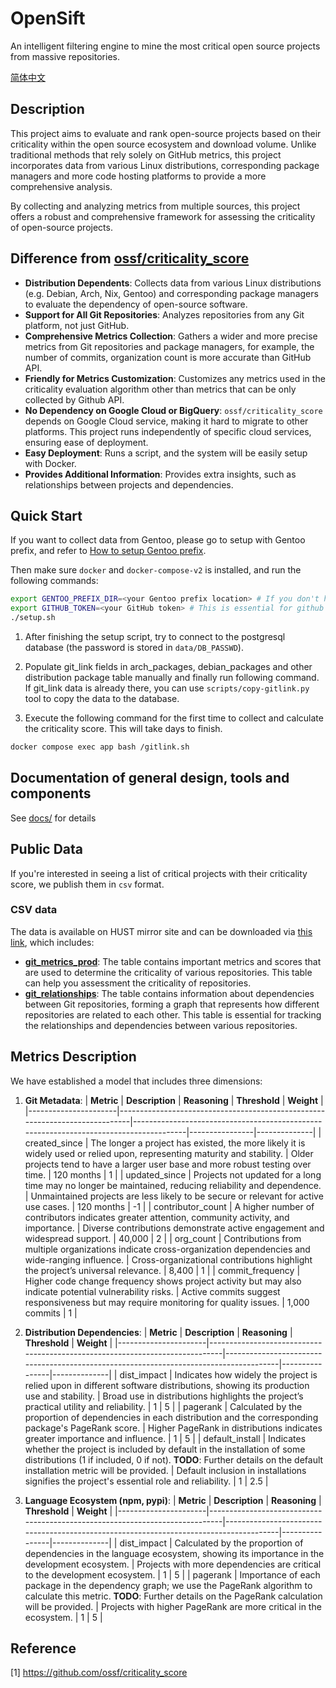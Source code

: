 # OpenSift

An intelligent filtering engine to mine the most critical open source projects from massive repositories.

[简体中文](./README.zh_CN.md) 

## Description

This project aims to evaluate and rank open-source projects based on their criticality within the open source ecosystem and download volume. Unlike traditional methods that rely solely on GitHub metrics, this project incorporates data from various Linux distributions, corresponding package managers and more code hosting platforms to provide a more comprehensive analysis.

By collecting and analyzing metrics from multiple sources, this project offers a robust and comprehensive framework for assessing the criticality of open-source projects.

## Difference from [ossf/criticality_score](https://github.com/ossf/criticality_score)

- **Distribution Dependents**: Collects data from various Linux distributions (e.g. Debian, Arch, Nix, Gentoo) and corresponding package managers to evaluate the dependency of open-source software.
- **Support for All Git Repositories**: Analyzes repositories from any Git platform, not just GitHub.
- **Comprehensive Metrics Collection**: Gathers a wider and more precise metrics from Git repositories and package managers, for example, the number of commits, organization count is more accurate than GitHub API.
- **Friendly for Metrics Customization**: Customizes any metrics used in the criticality evaluation algorithm other than metrics that can be only collected by Github API.
- **No Dependency on Google Cloud or BigQuery**: `ossf/criticality_score` depends on Google Cloud service, making it hard to migrate to other platforms. This project runs independently of specific cloud services, ensuring ease of deployment.
- **Easy Deployment**: Runs a script, and the system will be easily setup with Docker.
- **Provides Additional Information**: Provides extra insights, such as relationships between projects and dependencies.

## Quick Start

If you want to collect data from Gentoo, please go to setup with Gentoo prefix, and refer to [How to setup Gentoo prefix](./docs/setup/gentoo.md).

Then make sure `docker` and `docker-compose-v2` is installed, and run the following commands:

```sh
export GENTOO_PREFIX_DIR=<your Gentoo prefix location> # If you don't have Gentoo prefix set, ignore
export GITHUB_TOKEN=<your GitHub token> # This is essential for github enumeration
./setup.sh
```

1. After finishing the setup script, try to connect to the postgresql database (the password is stored in `data/DB_PASSWD`).

2. Populate git_link fields in arch_packages, debian_packages and other distribution package table manually and finally run following command. If git_link data is already there, you can use `scripts/copy-gitlink.py` tool to copy the data to the database.

3. Execute the following command for the first time to collect and calculate the criticality score. This will take days to finish.

```sh
docker compose exec app bash /gitlink.sh
```

## Documentation of general design, tools and components

See [docs/](./docs/) for details

## Public Data

If you're interested in seeing a list of critical projects with their criticality
score, we publish them in `csv` format.

### CSV data

The data is available on HUST mirror site and can be downloaded via [this link](https://mirrors.hust.edu.cn/core-oss/criticality_score_data/), which includes:

- **[git_metrics_prod](https://mirrors.hust.edu.cn/core-oss/criticality_score_data/latest/git_metrics_prod.csv)**: The table contains important metrics and scores that are used to determine the criticality of various repositories. This table can help you assessment the criticality of repositories.
- **[git_relationships](https://mirrors.hust.edu.cn/core-oss/criticality_score_data/latest/git_relationships.csv)**: The table contains information about dependencies between Git repositories, forming a graph that represents how different repositories are related to each other. This table is essential for tracking the relationships and dependencies between various repositories.

## Metrics Description

We have established a model that includes three dimensions:

1. **Git Metadata**:
    | **Metric**           | **Description**                                                             | **Reasoning**                                                                          | **Threshold**  | **Weight**   |
    |----------------------|-----------------------------------------------------------------------------|---------------------------------------------------------------------------------------|----------------|--------------|
    | created_since        | The longer a project has existed, the more likely it is widely used or relied upon, representing maturity and stability. | Older projects tend to have a larger user base and more robust testing over time.     | 120 months     | 1           |
    | updated_since        | Projects not updated for a long time may no longer be maintained, reducing reliability and dependence. | Unmaintained projects are less likely to be secure or relevant for active use cases.  | 120 months     | -1            |
    | contributor_count    | A higher number of contributors indicates greater attention, community activity, and importance. | Diverse contributions demonstrate active engagement and widespread support.            | 40,000         | 2           |
    | org_count            | Contributions from multiple organizations indicate cross-organization dependencies and wide-ranging influence. | Cross-organizational contributions highlight the project’s universal relevance.        | 8,400          | 1         |
    | commit_frequency     | Higher code change frequency shows project activity but may also indicate potential vulnerability risks. | Active commits suggest responsiveness but may require monitoring for quality issues.   | 1,000 commits  | 1          |

2. **Distribution Dependencies**:
    | **Metric**           | **Description**                                                             | **Reasoning**                                                                          | **Threshold**  | **Weight**   |
    |----------------------|-----------------------------------------------------------------------------|---------------------------------------------------------------------------------------|----------------|--------------|
    | dist_impact          | Indicates how widely the project is relied upon in different software distributions, showing its production use and stability. | Broad use in distributions highlights the project’s practical utility and reliability. | 1              | 5          |
    | pagerank             | Calculated by the proportion of dependencies in each distribution and the corresponding package's PageRank score. | Higher PageRank in distributions indicates greater importance and influence.           | 1              | 5          |
    | default_install      | Indicates whether the project is included by default in the installation of some distributions (1 if included, 0 if not). **TODO**: Further details on the default installation metric will be provided. | Default inclusion in installations signifies the project's essential role and reliability. | 1              | 2.5        |

3. **Language Ecosystem (npm, pypi)**:
    | **Metric**           | **Description**                                                             | **Reasoning**                                                                          | **Threshold**  | **Weight**   |
    |----------------------|-----------------------------------------------------------------------------|---------------------------------------------------------------------------------------|----------------|--------------|
    | dist_impact          | Calculated by the proportion of dependencies in the language ecosystem, showing its importance in the development ecosystem. | Projects with more dependencies are critical to the development ecosystem.            | 1            | 5          |
    | pagerank             | Importance of each package in the dependency graph; we use the PageRank algorithm to calculate this metric. **TODO**: Further details on the PageRank calculation will be provided. | Projects with higher PageRank are more critical in the ecosystem.                     | 1            | 5        |


## Reference

[1] <https://github.com/ossf/criticality_score>
